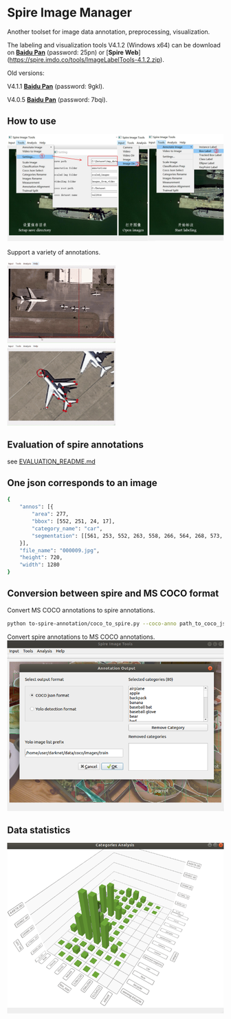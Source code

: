 # Spire Image Manager
Another toolset for image data annotation, preprocessing, visualization.

The labeling and visualization tools V4.1.2 (Windows x64) can be download on [**Baidu Pan**](https://pan.baidu.com/s/1G0Za6azsft5SUbDH0a34uA) (password: 25pn) or [**Spire Web**] (https://spire.imdo.co/tools/ImageLabelTools-4.1.2.zip).

Old versions:

V4.1.1 [**Baidu Pan**](https://pan.baidu.com/s/1_-QcF9hZrjE5S3-5WBfy7g) (password: 9gkl).

V4.0.5 [**Baidu Pan**](https://pan.baidu.com/s/1-fZyc5bvSzS4O3CQMxvTLA) (password: 7bqi).

## How to use
![labeling](demo/labeling.jpg)

Support a variety of annotations.

<tr>
<td><img src="demo/bbox_labeling.gif" width="50%"></td>
<td><img src="demo/instance_labeling.gif" width="50%"></td>
</tr>

## Evaluation of spire annotations
see [EVALUATION_README.md](utils/evaluate/README.md)

## One json corresponds to an image
```bash
{
	"annos": [{
		"area": 277,
		"bbox": [552, 251, 24, 17],
		"category_name": "car",
		"segmentation": [[561, 253, 552, 263, 558, 266, 564, 268, 573, 266, 576, 260, 576, 254, 572, 251]]
	}],
	"file_name": "000009.jpg",
	"height": 720,
	"width": 1280
}
```

## Conversion between spire and MS COCO format
Convert MS COCO annotations to spire annotations.
```bash
python to-spire-annotation/coco_to_spire.py --coco-anno path_to_coco_json --coco-image-dir path_to_coco_image_dir --output-dir spire_annotation_dir
```

Convert spire annotations to MS COCO annotations.
![convert](demo/convert.png)

## Data statistics
![stat](demo/stat.png)

